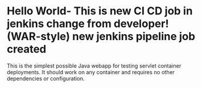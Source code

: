 Hello World- This is new CI CD job in jenkins change from developer! (WAR-style)
new jenkins pipeline job created 
===============

This is the simplest possible Java webapp for testing servlet container deployments.  It should work on any container and requires no other dependencies or configuration.
